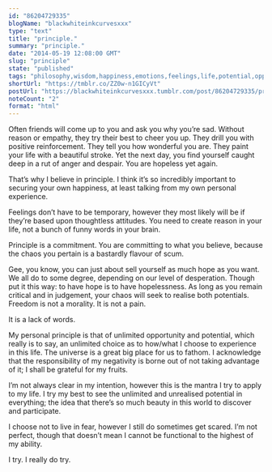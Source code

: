 ```yaml
---
id: "86204729335"
blogName: "blackwhiteinkcurvesxxx"
type: "text"
title: "principle."
summary: "principle."
date: "2014-05-19 12:08:00 GMT"
slug: "principle"
state: "published"
tags: "philosophy,wisdom,happiness,emotions,feelings,life,potential,opporunity,beauty"
shortUrl: "https://tmblr.co/ZZ0w-n1GICyVt"
postUrl: "https://blackwhiteinkcurvesxxx.tumblr.com/post/86204729335/principle"
noteCount: "2"
format: "html"
---
```


Often friends will come up to you and ask you why you’re sad. Without reason or empathy, they try their best to cheer you up. They drill you with positive reinforcement. They tell you how wonderful you are. They paint your life with a beautiful stroke. Yet the next day, you find yourself caught deep in a rut of anger and despair. You are hopeless yet again.

That’s why I believe in principle. I think it’s so incredibly important to securing your own happiness, at least talking from my own personal experience.

Feelings don’t have to be temporary, however they most likely will be if they’re based upon thoughtless attitudes. You need to create reason in your life, not a bunch of funny words in your brain.

Principle is a commitment. You are committing to what you believe, because the chaos you pertain is a bastardly flavour of scum.

Gee, you know, you can just about sell yourself as much hope as you want. We all do to some degree, depending on our level of desperation. Though put it this way: to have hope is to have hopelessness. As long as you remain critical and in judgement, your chaos will seek to realise both potentials. Freedom is not a morality. It is not a pain.

It is a lack of words.

My personal principle is that of unlimited opportunity and potential, which really is to say, an unlimited choice as to how/what I choose to experience in this life. The universe is a great big place for us to fathom. I acknowledge that the responsibility of my negativity is borne out of not taking advantage of it; I shall be grateful for my fruits.

I’m not always clear in my intention, however this is the mantra I try to apply to my life. I try my best to see the unlimited and unrealised potential in everything; the idea that there’s so much beauty in this world to discover and participate.

I choose not to live in fear, however I still do sometimes get scared. I’m not perfect, though that doesn’t mean I cannot be functional to the highest of my ability. 

I try. I really do try.